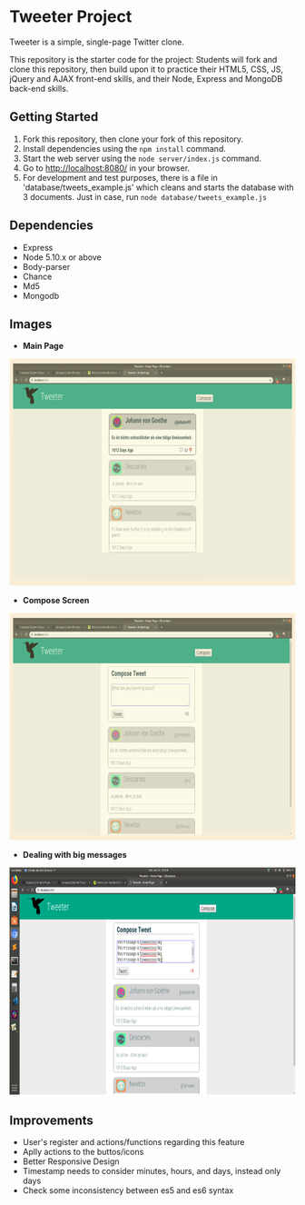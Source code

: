 # Tweeter Project

Tweeter is a simple, single-page Twitter clone.

This repository is the starter code for the project: Students will fork and clone this repository, then build upon it to practice their HTML5, CSS, JS, jQuery and AJAX front-end skills, and their Node, Express and MongoDB back-end skills.



## Getting Started

1. Fork this repository, then clone your fork of this repository.
2. Install dependencies using the `npm install` command.
3. Start the web server using the `node server/index.js` command.
4. Go to <http://localhost:8080/> in your browser.
5. For development and test purposes, there is a file in 'database/tweets_example.js' which cleans and starts the database with 3 documents. Just in case, run `node database/tweets_example.js`



## Dependencies

- Express
- Node 5.10.x or above
- Body-parser
- Chance
- Md5
- Mongodb



## Images
* **Main Page** 

<img src="docs/main.png" width="600" height="400"/>


* **Compose Screen**

<img src="docs/compose.png" width="600" height="400"/>


* **Dealing with big messages**

<img src="docs/big-message.png" width="600" height="400"/>



## Improvements
- User's register and actions/functions regarding this feature
- Aplly actions to the buttos/icons
- Better Responsive Design
- Timestamp needs to consider minutes, hours, and days, instead only days
- Check some inconsistency between es5 and es6 syntax
 
